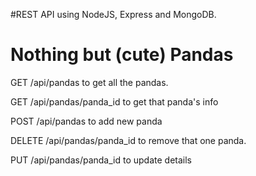 #REST API using NodeJS, Express and MongoDB.

# Nothing but (cute) Pandas

GET /api/pandas to get all the pandas.

GET /api/pandas/panda_id to get that panda's info

POST /api/pandas to add new panda

DELETE /api/pandas/panda_id to remove that one panda.

PUT /api/pandas/panda_id to update details



